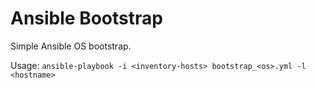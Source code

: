 Ansible Bootstrap
=================
Simple Ansible OS bootstrap.

Usage: ``ansible-playbook -i <inventory-hosts> bootstrap_<os>.yml -l <hostname>``

